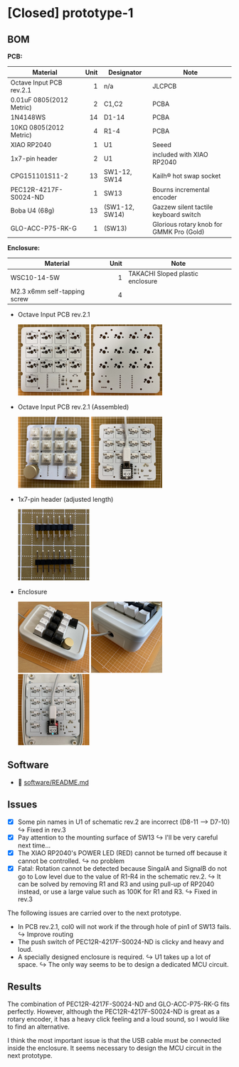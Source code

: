 # [Closed] prototype-1

## BOM

**PCB:**

| Material | Unit | Designator | Note |
|-|-:|-|-|
| Octave Input PCB rev.2.1 | 1 | n/a | JLCPCB |
| 0.01uF 0805(2012 Metric) | 2 | C1,C2 | PCBA |
| 1N4148WS | 14 | D1-14 | PCBA |
| 10KΩ 0805(2012 Metric) | 4 | R1-4 | PCBA |
| XIAO RP2040 | 1 | U1 | Seeed |
| 1x7-pin header | 2 | U1 | included with XIAO RP2040 |
| CPG151101S11-2 | 13 | SW1-12, SW14 | Kailh®︎ hot swap socket |
| PEC12R-4217F-S0024-ND | 1 | SW13 | Bourns incremental encoder |
| Boba U4 (68g) | 13 | (SW1-12, SW14) | Gazzew silent tactile keyboard switch |
| GLO-ACC-P75-RK-G | 1 | (SW13) | Glorious rotary knob for GMMK Pro (Gold) |

**Enclosure:**

| Material | Unit | Note |
|-|-:|-|
| WSC10-14-5W | 1 | TAKACHI Sloped plastic enclosure |
| M2.3 x6mm self-tapping screw  | 4 |  |

- Octave Input PCB rev.2.1

    <img src="IMG_4543.jpg" width="160"/> <img src="IMG_4544.jpg" width="160"/>

- Octave Input PCB rev.2.1 (Assembled)

    <img src="IMG_4546.jpg" width="160"/> <img src="IMG_4547.jpg" width="160"/>

- 1x7-pin header (adjusted length)

    <img src="IMG_4545.jpg" width="160"/>

- Enclosure

    <img src="IMG_4557.jpg" width="160"/> <img src="IMG_4558.jpg" width="160"/> <img src="IMG_4559.jpg" width="160"/>

## Software

- 📄 [software/README.md](software/README.md)

## Issues

- [x] Some pin names in U1 of schematic rev.2 are incorrect (D8-11 --> D7-10)
    ↪︎ Fixed in rev.3
- [x] Pay attention to the mounting surface of SW13
    ↪︎ I'll be very careful next time...
- [x] The XIAO RP2040's POWER LED (RED) cannot be turned off because it cannot be controlled.
    ↪︎ no problem
- [x] Fatal: Rotation cannot be detected because SingalA and SignalB do not go to Low level due to the value of R1-R4 in the schematic rev.2.
    ↪︎ It can be solved by removing R1 and R3 and using pull-up of RP2040 instead, or use a large value such as 100K for R1 and R3.
    ↪︎ Fixed in rev.3

The following issues are carried over to the next prototype.

- In PCB rev.2.1, col0 will not work if the through hole of pin1 of SW13 fails.
    ↪︎ Improve routing
- The push switch of PEC12R-4217F-S0024-ND is clicky and heavy and loud.
- A specially designed enclosure is required.
    ↪︎ U1 takes up a lot of space.
    ↪︎ The only way seems to be to design a dedicated MCU circuit.

## Results

The combination of PEC12R-4217F-S0024-ND and GLO-ACC-P75-RK-G fits perfectly.
However, although the PEC12R-4217F-S0024-ND is great as a rotary encoder, it has a heavy click feeling and a loud sound, so I would like to find an alternative.

I think the most important issue is that the USB cable must be connected inside the enclosure.
It seems necessary to design the MCU circuit in the next prototype.
